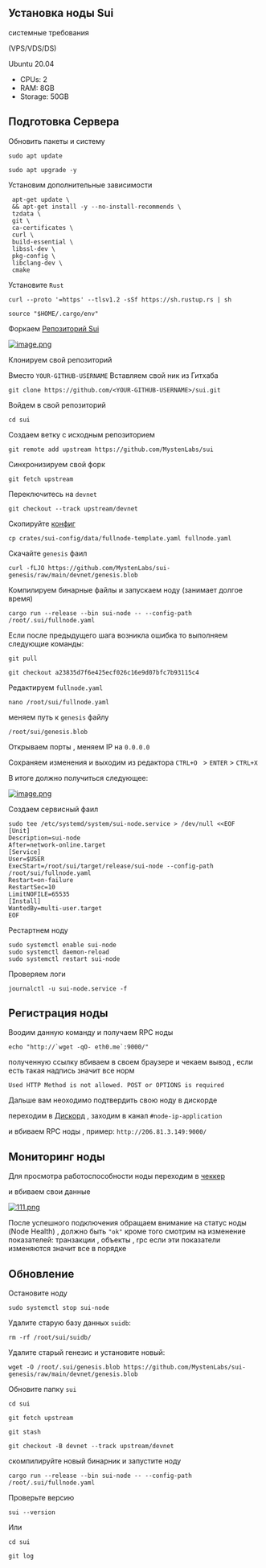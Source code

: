 ## Установка ноды Sui

  системные требования
 
  (VPS/VDS/DS) 
  
   Ubuntu 20.04
   
   - CPUs: 2
   - RAM: 8GB
   - Storage: 50GB
   
   
## Подготовка Сервера
  
   Обновить пакеты и систему

  ```
  sudo apt update 
  ```
    
  ``` 
  sudo apt upgrade -y
  ```
   

   Установим дополнительные зависимости

   ```
    apt-get update \
    && apt-get install -y --no-install-recommends \
    tzdata \
    git \
    ca-certificates \
    curl \
    build-essential \
    libssl-dev \
    pkg-config \
    libclang-dev \
    cmake 
  ```
    
   Установите ```Rust```
    
    
  ```
  curl --proto '=https' --tlsv1.2 -sSf https://sh.rustup.rs | sh
  ```
  
  
 ```
 source "$HOME/.cargo/env"
 ```
  
   
    
     
  Форкаем [Репозиторий Sui](https://github.com/MystenLabs/sui)
  
  
  [![image.png](https://i.postimg.cc/gkMwLbjP/image.png)](https://postimg.cc/crn1PjfD)
  
  
Клонируем свой репозиторий 

Вместо ```YOUR-GITHUB-USERNAME``` Вставляем свой ник из Гитхаба
  
 ```
 git clone https://github.com/<YOUR-GITHUB-USERNAME>/sui.git
 ```
 
 Войдем в свой репозиторий
 
 ```
 cd sui
 ```
 
 Создаем ветку с исходным репозиторием
 
 ```
 git remote add upstream https://github.com/MystenLabs/sui
 ```
 
 Синхронизируем свой форк
 
 ```
 git fetch upstream
 ```
 
 Переключитесь на ```devnet```
 
 ```
 git checkout --track upstream/devnet
 ```
 
 Скопируйте [конфиг](https://github.com/MystenLabs/sui/blob/main/crates/sui-config/data/fullnode-template.yaml) 
  
 ```
 cp crates/sui-config/data/fullnode-template.yaml fullnode.yaml
 ```
 
 Скачайте  ```genesis``` фаил
 
 ```
 curl -fLJO https://github.com/MystenLabs/sui-genesis/raw/main/devnet/genesis.blob
 ```
 
Компилируем бинарные файлы и запускаем ноду (занимает долгое время) 
 
 ```
cargo run --release --bin sui-node -- --config-path /root/.sui/fullnode.yaml
 ```
Если после предыдущего шага возникла ошибка то выполняем следующие команды:

```
git pull
```
```
git checkout a23835d7f6e425ecf026c16e9d07bfc7b93115c4
```

Редактируем ```fullnode.yaml```

```
nano /root/sui/fullnode.yaml
```
 
меняем путь к ```genesis``` файлу 

```/root/sui/genesis.blob```

Открываем порты , меняем IP на ```0.0.0.0```

Сохраняем изменения и выходим из редактора ```CTRL+O ``` > ```ENTER``` > ```CTRL+X```

В итоге должно получиться следующее:

[![image.png](https://i.postimg.cc/FHk8P8qt/image.png)](https://postimg.cc/yDBLxQsn) 


Создаем сервисный фаил

```
sudo tee /etc/systemd/system/sui-node.service > /dev/null <<EOF 
[Unit] 
Description=sui-node 
After=network-online.target 
[Service] 
User=$USER
ExecStart=/root/sui/target/release/sui-node --config-path /root/sui/fullnode.yaml
Restart=on-failure 
RestartSec=10 
LimitNOFILE=65535
[Install] 
WantedBy=multi-user.target 
EOF
```

Рестартнем ноду

```
sudo systemctl enable sui-node
sudo systemctl daemon-reload 
sudo systemctl restart sui-node
```

Проверяем логи
```
journalctl -u sui-node.service -f
```


## Регистрация ноды

Воодим данную команду и получаем RPC ноды

```
echo "http://`wget -qO- eth0.me`:9000/"
```
полученную ссылку вбиваем в своем браузере
и чекаем вывод , если есть такая надпись значит все норм

```Used HTTP Method is not allowed. POST or OPTIONS is required```

Дальше вам неоходимо подтвердить свою ноду в дискорде

переходим в [Дискорд](https://discord.gg/sui) , заходим в канал ```#node-ip-application```

и вбиваем RPC ноды , пример: ```http://206.81.3.149:9000/```


## Мониторинг ноды

Для просмотра работоспособности ноды переходим в [чеккер](https://node.sui.zvalid.com/)

и вбиваем свои данные

[![111.png](https://i.postimg.cc/mktGJmc1/111.png)](https://postimg.cc/YLKVmfzt)

После успешного подключения обращаем внимание на статус ноды (Node Health)  , должно быть ```"ok"```
кроме того смотрим на изменение показателей: транзакции , объекты , rpc если эти показатели изменяются значит все в порядке



## Обновление

 Остановите ноду
 
 ```
 sudo systemctl stop sui-node
 ```
 
 
 Удалите старую базу данных ```suidb```:

```
rm -rf /root/sui/suidb/
```

Удалите старый генезис и установите новый: 

```
wget -O /root/.sui/genesis.blob https://github.com/MystenLabs/sui-genesis/raw/main/devnet/genesis.blob
```

Обновите папку ```sui```
```
cd sui
```
```
git fetch upstream
```
```
git stash
```
```
git checkout -B devnet --track upstream/devnet
```

скомпилируйте новый бинарник и запустите ноду
```
cargo run --release --bin sui-node -- --config-path /root/.sui/fullnode.yaml
```

Проверьте версию
```
sui --version
```
Или
```
cd sui
```
```
git log
```














 


 


   


    
   
